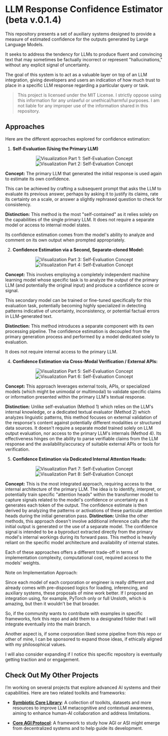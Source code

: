 # LLM Response Confidence Estimator (beta v.0.1.4)

This repository presents a set of auxiliary systems designed to provide a measure of estimated confidence for the outputs generated by Large Language Models.

It seeks to address the tendency for LLMs to produce fluent and convincing text that may sometimes be factually incorrect or represent "hallucinations," without any explicit signal of uncertainty.

The goal of this system is to act as a valuable layer on top of an LLM integration, giving developers and users an indication of how much trust to place in a specific LLM response regarding a particular query or task.

> This project is licensed under the MIT License.
> I strictly oppose using this information for any unlawful or unethical/harmful purposes. I am not liable for any improper use of the information shared in this repository.

## Approaches

Here are the different approaches explored for confidence estimation:

1.  **Self-Evaluation (Using the Primary LLM)**
   
<p align="center">
  <img src=".github/part1.png" alt="Visualization Part 1: Self-Evaluation Concept" />
  <img src=".github/part2.png" alt="Visualization Part 2: Self-Evaluation Concept" />
</p>

 **Concept:** The primary LLM that generated the initial response is used again to estimate its own confidence. 
    
This can be achieved by crafting a subsequent prompt that asks the LLM to evaluate its previous answer, perhaps by asking it to justify its claims, rate its certainty on a scale, or answer a slightly rephrased question to check for consistency.

**Distinction:** This method is the most "self-contained" as it relies solely on the capabilities of the single primary LLM. It does not require a separate model or access to internal model states. 
    
Its confidence estimation comes from the model's ability to analyze and comment on its own output when prompted appropriately.

2.  **Confidence Estimation via a Second, Separate-cloned Model:**

<p align="center">
  <img src=".github/part3.png" alt="Visualization Part 3: Self-Evaluation Concept" />
  <img src=".github/part4.png" alt="Visualization Part 4: Self-Evaluation Concept" />
</p>

**Concept:** This involves employing a completely independent machine learning model whose specific task is to analyze the output of the primary LLM (and potentially the original input) and produce a confidence score or signal. 
    
This secondary model can be trained or fine-tuned specifically for this evaluation task, potentially becoming highly specialized in detecting patterns indicative of uncertainty, inconsistency, or potential factual errors in LLM-generated text.

**Distinction:** This method introduces a separate component with its own processing pipeline. The confidence estimation is decoupled from the primary generation process and performed by a model dedicated solely to evaluation. 
    
It does not require internal access to the primary LLM.

4.  **Confidence Estimation via Cross-Modal Verification / External APIs:**

<p align="center">
  <img src=".github/part5.png" alt="Visualization Part 5: Self-Evaluation Concept" />
  <img src=".github/part6.png" alt="Visualization Part 6: Self-Evaluation Concept" />
</p>

**Concept:** This approach leverages external tools, APIs, or specialized models (which might be unimodal or multimodal) to validate specific claims or information presented within the primary LLM's textual response.

**Distinction:** Unlike self-evaluation (Method 1) which relies on the LLM's internal knowledge, or a dedicated textual evaluator (Method 2) which analyzes linguistic patterns, this method focuses on external validation of the response's content against potentially different modalities or structured data sources. It doesn't require a separate model trained solely on LLM output evaluation, nor access to the primary LLM's internals (Method 4). Its effectiveness hinges on the ability to parse verifiable claims from the LLM response and the availability/accuracy of suitable external APIs or tools for verification.


5.  **Confidence Estimation via Dedicated Internal Attention Heads:**

<p align="center">
  <img src=".github/part7.png" alt="Visualization Part 7: Self-Evaluation Concept" />
  <img src=".github/part8.png" alt="Visualization Part 8: Self-Evaluation Concept" />
</p>

**Concept:** This is the most integrated approach, requiring access to the internal architecture of the primary LLM. The idea is to identify, interpret, or potentially train specific "attention heads" within the transformer model to capture signals related to the model's confidence or uncertainty as it generates each token of the output. The confidence estimate is then derived by analyzing the patterns or activations of these particular attention heads during the initial generation pass.
**Distinction:** Unlike the other methods, this approach doesn't involve additional inference calls after the initial output is generated or the use of a separate model. The confidence signal is intended to be a byproduct extracted directly from the primary model's internal workings during its forward pass. This method is heavily reliant on the specific model architecture and availability of internal states.

Each of these approaches offers a different trade-off in terms of implementation complexity, computational cost, required access to the models' weights.

Note on Implementation Approach:

Since each model of each corporation or engineer is really different and already comes with pre-disposed logics for loading, inferencing, and auxiliary systems, these proposals of mine work better. If I proposed an integration using, for example, PyTorch only or full Unsloth, which is amazing, but then it wouldn't be that broader.

So, if the community wants to contribute with examples in specific frameworks, fork this repo and add them to a designated folder that I will integrate eventually into the main branch.

Another aspect is, if some corporation liked some pipeline from this repo or other of mine, I can be sponsored to expand those ideas, if ethically aligned with my philosophical values.

I will also consider expanding if I notice this specific repository is eventually getting traction and or engagement.

## Check Out My Other Projects

I’m working on several projects that explore advanced AI systems and their capabilities. Here are two related toolkits and frameworks:

- **[Symbiotic Core Library](https://github.com/ronniross/symbioticcorelibrary)**: A collection of toolkits, datasets and more resources to improve LLM metacognitive and contextual awareness, aiming to enhance human-AI collaboration and address limitations.

- **[Core AGI Protocol](https://github.com/ronniross/coreAGIprotocol)**: A framework to study how AGI or ASI might emerge from decentralized systems and to help guide its development.
